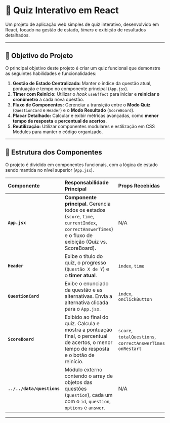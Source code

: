 # 🧠 Quiz Interativo em React

Um projeto de aplicação web simples de quiz interativo, desenvolvido em React, focado na gestão de estado, *timers* e exibição de resultados detalhados.

---

## 🎯 Objetivo do Projeto

O principal objetivo deste projeto é criar um quiz funcional que demonstre as seguintes habilidades e funcionalidades:

1.  **Gestão de Estado Centralizada:** Manter o índice da questão atual, pontuação e tempo no componente principal (`App.jsx`).
2.  **Timer com Reinício:** Utilizar o *hook* `useEffect` para iniciar e **reiniciar o cronômetro** a cada nova questão.
3.  **Fluxo de Componentes:** Gerenciar a transição entre o **Modo Quiz** (`QuestionCard` e `Header`) e o **Modo Resultado** (`ScoreBoard`).
4.  **Placar Detalhado:** Calcular e exibir métricas avançadas, como **menor tempo de resposta** e **percentual de acertos**.
5.  **Reutilização:** Utilizar componentes modulares e estilização em CSS Modules para manter o código organizado.

---

## 🧩 Estrutura dos Componentes

O projeto é dividido em componentes funcionais, com a lógica de estado sendo mantida no nível superior (`App.jsx`).

| Componente | Responsabilidade Principal | Props Recebidas |
| :--- | :--- | :--- |
| **`App.jsx`** | **Componente principal.** Gerencia todos os estados (`score`, `time`, `currentIndex`, `correctAnswerTimes`) e o fluxo de exibição (Quiz vs. ScoreBoard). | N/A |
| **`Header`** | Exibe o título do quiz, o progresso (`Questão X de Y`) e o **timer atual**. | `index`, `time` |
| **`QuestionCard`** | Exibe o enunciado da questão e as alternativas. Envia a alternativa clicada para o `App.jsx`. | `index`, `onClickButton` |
| **`ScoreBoard`** | Exibido ao final do quiz. Calcula e mostra a pontuação final, o percentual de acertos, o menor tempo de resposta e o botão de reinício. | `score`, `totalQuestions`, `correctAnswerTimes`, `onRestart` |
| **`../../data/questions`** | Módulo externo contendo o array de objetos das questões (`question`), cada um com o `id`, `question`, `options` e `answer`. | N/A |

---